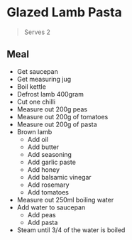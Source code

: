 # Glazed Lamb Pasta

> Serves 2

## Meal

- Get saucepan
- Get measuring jug
- Boil kettle
- Defrost lamb 400gram
- Cut one chilli
- Measure out 200g peas
- Measure out 200g of tomatoes
- Measure out 200g of pasta
- Brown lamb
  - Add oil
  - Add butter
  - Add seasoning
  - Add garlic paste
  - Add honey
  - Add balsamic vinegar
  - Add rosemary
  - Add tomatoes
- Measure out 250ml boiling water
- Add water to saucepan
  - Add peas
  - Add pasta
- Steam until 3/4 of the water is boiled
